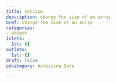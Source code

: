 ```yaml
---
title: setsize
description: change the size of an array
bref: change the size of an array
categories:
- object
inlets:
  1st: {}
outlets:
  1st: {}
draft: false
pdcategory: Accessing Data

---
```


